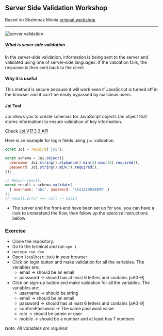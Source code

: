 ## Server Side Validation Workshop

Based on Shahenaz Monia [original workshop](https://github.com/shahenazmonia/server-side-validation).

---

![server validation](https://cloud.netlifyusercontent.com/assets/344dbf88-fdf9-42bb-adb4-46f01eedd629/16441230-f61c-4a68-bd06-9ea32076c12d/validation.png)

##### What is sever side validation

In the server-side validation, information is being sent to the server and validated using one of server-side languages. If the validation fails, the response is then sent back to the client

#### Why it is useful

This method is secure because it will work even if JavaScript is turned off in the browser and it can’t be easily bypassed by malicious users.

#### Joi Tool

Joi allows you to create schemas for JavaScript objects (an object that stores information) to ensure validation of key information.

Check [Joi V17.3.0 API](https://joi.dev/api/?v=17.3.0)

Here is an example for login fields using `joi` validation.

```js
const Joi = require('joi');

const schema = Joi.object({
  username: Joi.string().alphanum().min(3).max(30).required(),
  password: Joi.string().min(7).required(),
});

// Return result.
const result = schema.validate(
  { username: 'abc', password: 'sh1121993$$MO' }
);
// result.error === null -> valid
```

- The server and the front-end have been set up for you, you can have a look to understand the flow, then follow up the exercise instructions bellow

### Exercise

- Clone the repository.
- Go to the terminal and run `npm i`
- run `npm run dev`
- Open `localhost:3000` in your browser
- Click on login button and make validation for all the variables. The variables are:
  - email -> should be an email
  - password -> should has at least 6 letters and contains [aA0-9]
- Click on sign-up button and make validation for all the variables. The variables are:
  - username -> should be string
  - email -> should be an email
  - password -> should has at least 6 letters and contains [aA0-9]
  - confirmPassword -> The same password value
  - role -> should be admin or user
  - mobile -> should be a number and at least has 7 numbers

_Note: All variables are required_
